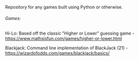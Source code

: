 Repository for any games built using Python or otherwise.

###### Games:

Hi-Lo: Based off the classic "Higher or Lower" guessing game - https://www.mathsisfun.com/games/higher-or-lower.html

Blackjack: Command line implementation of BlackJack (21) - https://wizardofodds.com/games/blackjack/basics/